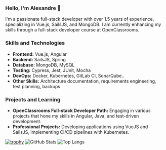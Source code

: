 ### Hello, I'm Alexandre 👋

I'm a passionate full-stack developer with over 1.5 years of experience, specializing in Vue.js, SailsJS, and MongoDB. I am currently enhancing my skills through a full-stack developer course at OpenClassrooms.

### Skills and Technologies

- **Frontend:** Vue.js, Angular
- **Backend:** SailsJS, Spring
- **Database:** MongoDB, MySQL
- **Testing:** Cypress, Jest, JUnit, Mocha
- **DevOps:** Docker, Kubernetes, GitLab CI, SonarQube..
- **Other Skills:** Architecture documentation, requirements engineering, test planning, backups

### Projects and Learning

- **OpenClassrooms Full-stack Developer Path:** Engaging in various projects that hone my skills in Angular, Java, and test-driven development.
- **Professional Projects:** Developing applications using VueJS and SailsJS, implementing CI/CD pipelines with Kubernetes.
  
[![trophy](https://github-profile-trophy.vercel.app/?username=tibrook&theme=onedark)](https://github.com/ryo-ma/github-profile-trophy)
![GitHub Stats](https://github-readme-stats.vercel.app/api?username=tibrook&show_icons=true)
![Top Langs](https://github-readme-stats.vercel.app/api/top-langs/?username=tibrook&layout=compact)

